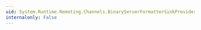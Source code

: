 ```yaml
---
uid: System.Runtime.Remoting.Channels.BinaryServerFormatterSinkProvider.GetChannelData(System.Runtime.Remoting.Channels.IChannelDataStore)
internalonly: False
---
```

